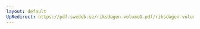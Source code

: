 ```yaml
---
layout: default
UpRedirect: https://pdf.swedeb.se/riksdagen-volumeG-pdf/riksdagen-volumeG-pdf/data/200203/reg_200203/reg_200203_0069.pdf
---
```

